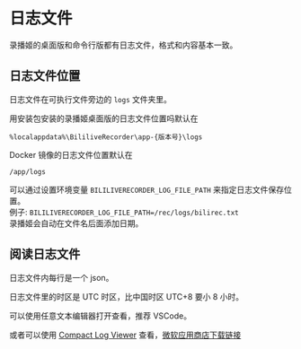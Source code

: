 # 日志文件

录播姬的桌面版和命令行版都有日志文件，格式和内容基本一致。

## 日志文件位置

日志文件在可执行文件旁边的 `logs` 文件夹里。

用安装包安装的录播姬桌面版的日志文件位置吗默认在

```%localappdata%\BililiveRecorder\app-{版本号}\logs```

Docker 镜像的日志文件位置默认在

```/app/logs```

可以通过设置环境变量 `BILILIVERECORDER_LOG_FILE_PATH` 来指定日志文件保存位置。  
例子: `BILILIVERECORDER_LOG_FILE_PATH=/rec/logs/bilirec.txt`  
录播姬会自动在文件名后面添加日期。

## 阅读日志文件

日志文件内每行是一个 json。

日志文件里的时区是 UTC 时区，比中国时区 UTC+8 要小 8 小时。

可以使用任意文本编辑器打开查看，推荐 VSCode。

或者可以使用 [Compact Log Viewer](https://github.com/warrenbuckley/Compact-Log-Format-Viewer) 查看，[微软应用商店下载链接](https://apps.microsoft.com/store/detail/compact-log-viewer/9N8RV8LKTXRJ)
